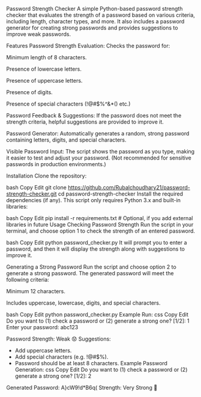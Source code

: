 Password Strength Checker
A simple Python-based password strength checker that evaluates the strength of a password based on various criteria, including length, character types, and more. It also includes a password generator for creating strong passwords and provides suggestions to improve weak passwords.

Features
Password Strength Evaluation: Checks the password for:

Minimum length of 8 characters.

Presence of lowercase letters.

Presence of uppercase letters.

Presence of digits.

Presence of special characters (!@#$%^&*() etc.)

Password Feedback & Suggestions: If the password does not meet the strength criteria, helpful suggestions are provided to improve it.

Password Generator: Automatically generates a random, strong password containing letters, digits, and special characters.

Visible Password Input: The script shows the password as you type, making it easier to test and adjust your password. (Not recommended for sensitive passwords in production environments.)

Installation
Clone the repository:

bash
Copy
Edit
git clone https://github.com/Rubalchoudhary21/password-strength-checker.git
cd password-strength-checker
Install the required dependencies (if any). This script only requires Python 3.x and built-in libraries:

bash
Copy
Edit
pip install -r requirements.txt  # Optional, if you add external libraries in future
Usage
Checking Password Strength
Run the script in your terminal, and choose option 1 to check the strength of an entered password.

bash
Copy
Edit
python password_checker.py
It will prompt you to enter a password, and then it will display the strength along with suggestions to improve it.

Generating a Strong Password
Run the script and choose option 2 to generate a strong password. The generated password will meet the following criteria:

Minimum 12 characters.

Includes uppercase, lowercase, digits, and special characters.

bash
Copy
Edit
python password_checker.py
Example Run:
css
Copy
Edit
Do you want to (1) check a password or (2) generate a strong one? [1/2]: 1
Enter your password: abc123

Password Strength: Weak 😟
Suggestions:
- Add uppercase letters.
- Add special characters (e.g. !@#$%).
- Password should be at least 8 characters.
Example Password Generation:
css
Copy
Edit
Do you want to (1) check a password or (2) generate a strong one? [1/2]: 2

Generated Password: A}cW9!d*B6q(
Strength: Very Strong 💪
